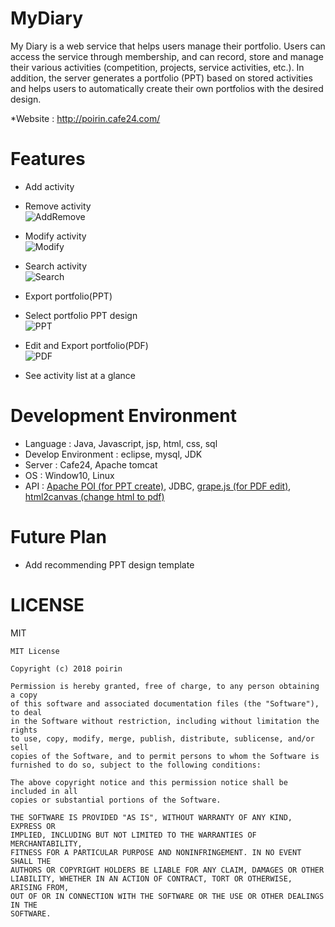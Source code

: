# MyDiary

My Diary is a web service that helps users manage their portfolio. Users can access the service through membership, and can record, store and manage their various activities (competition, projects, service activities, etc.). In addition, the server generates a portfolio (PPT) based on stored activities and helps users to automatically create their own portfolios with the desired design.

*Website : http://poirin.cafe24.com/

# Features
- Add activity
- Remove activity<br>
![AddRemove](https://github.com/poirin/doc/blob/master/mydiary/activityadddelete.gif)

- Modify activity<br>
![Modify](https://github.com/poirin/doc/blob/master/mydiary/activitymodify.gif)

- Search activity<br>
![Search](https://github.com/poirin/doc/blob/master/mydiary/activitysearch.gif)

- Export portfolio(PPT)
- Select portfolio PPT design<br>
![PPT](https://github.com/poirin/doc/blob/master/mydiary/ppt.gif)

- Edit and Export portfolio(PDF)<br>
![PDF](https://github.com/poirin/doc/blob/master/mydiary/pdf.gif)

- See activity list at a glance<br>

# Development Environment
- Language : Java, Javascript, jsp, html, css, sql<br>
- Develop Environment : eclipse, mysql, JDK<br>
- Server : Cafe24, Apache tomcat<br>
- OS : Window10, Linux<br>
- API : <a href = https://github.com/apache/poi>Apache POI (for PPT create)</a>, JDBC, <a href = https://github.com/artf/grapesjs>grape.js (for PDF edit)</a>, <a href = https://github.com/niklasvh/html2canvas>html2canvas (change html to pdf)</a>

# Future Plan
- Add recommending PPT design template

# LICENSE
MIT
```
MIT License

Copyright (c) 2018 poirin

Permission is hereby granted, free of charge, to any person obtaining a copy
of this software and associated documentation files (the "Software"), to deal
in the Software without restriction, including without limitation the rights
to use, copy, modify, merge, publish, distribute, sublicense, and/or sell
copies of the Software, and to permit persons to whom the Software is
furnished to do so, subject to the following conditions:

The above copyright notice and this permission notice shall be included in all
copies or substantial portions of the Software.

THE SOFTWARE IS PROVIDED "AS IS", WITHOUT WARRANTY OF ANY KIND, EXPRESS OR
IMPLIED, INCLUDING BUT NOT LIMITED TO THE WARRANTIES OF MERCHANTABILITY,
FITNESS FOR A PARTICULAR PURPOSE AND NONINFRINGEMENT. IN NO EVENT SHALL THE
AUTHORS OR COPYRIGHT HOLDERS BE LIABLE FOR ANY CLAIM, DAMAGES OR OTHER
LIABILITY, WHETHER IN AN ACTION OF CONTRACT, TORT OR OTHERWISE, ARISING FROM,
OUT OF OR IN CONNECTION WITH THE SOFTWARE OR THE USE OR OTHER DEALINGS IN THE
SOFTWARE.
```

